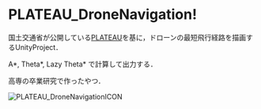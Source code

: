 # PLATEAU_DroneNavigation!
国土交通省が公開している[PLATEAU](https://www.mlit.go.jp/plateau/)を基に，ドローンの最短飛行経路を描画するUnityProject． 

A*, Theta*, Lazy Theta* で計算して出力する． 

高専の卒業研究で作ったやつ．  

![PLATEAU_DroneNavigationICON](https://user-images.githubusercontent.com/46277160/158743074-f5de6560-8079-4e04-a020-64450bcec397.png)
